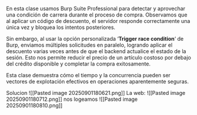 En esta clase usamos Burp Suite Professional para detectar y aprovechar una condición de carrera durante el proceso de compra. Observamos que al aplicar un código de descuento, el servidor responde correctamente una única vez y bloquea los intentos posteriores.

Sin embargo, al usar la opción personalizada ‘**Trigger race condition**‘ de Burp, enviamos múltiples solicitudes en paralelo, logrando aplicar el descuento varias veces antes de que el backend actualice el estado de la sesión. Esto nos permite reducir el precio de un artículo costoso por debajo del crédito disponible y completar la compra exitosamente.

Esta clase demuestra cómo el tiempo y la concurrencia pueden ser vectores de explotación efectivos en operaciones aparentemente seguras.

Solucion
![[Pasted image 20250901180621.png]]
La web:
![[Pasted image 20250901180712.png]]
nos logeamos
![[Pasted image 20250901180810.png]]
